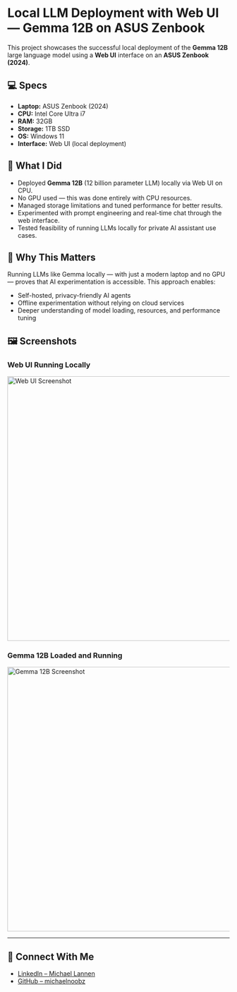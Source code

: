 <h1>Local LLM Deployment with Web UI — Gemma 12B on ASUS Zenbook</h1>

<p>This project showcases the successful local deployment of the <strong>Gemma 12B</strong> large language model using a <strong>Web UI</strong> interface on an <strong>ASUS Zenbook (2024)</strong>.</p>

<h2>💻 Specs</h2>
<ul>
  <li><strong>Laptop:</strong> ASUS Zenbook (2024)</li>
  <li><strong>CPU:</strong> Intel Core Ultra i7</li>
  <li><strong>RAM:</strong> 32GB</li>
  <li><strong>Storage:</strong> 1TB SSD</li>
  <li><strong>OS:</strong> Windows 11</li>
  <li><strong>Interface:</strong> Web UI (local deployment)</li>
</ul>

<h2>🚀 What I Did</h2>
<ul>
  <li>Deployed <strong>Gemma 12B</strong> (12 billion parameter LLM) locally via Web UI on CPU.</li>
  <li>No GPU used — this was done entirely with CPU resources.</li>
  <li>Managed storage limitations and tuned performance for better results.</li>
  <li>Experimented with prompt engineering and real-time chat through the web interface.</li>
  <li>Tested feasibility of running LLMs locally for private AI assistant use cases.</li>
</ul>

<h2>🧠 Why This Matters</h2>
<p>Running LLMs like Gemma locally — with just a modern laptop and no GPU — proves that AI experimentation is accessible. This approach enables:</p>
<ul>
  <li>Self-hosted, privacy-friendly AI agents</li>
  <li>Offline experimentation without relying on cloud services</li>
  <li>Deeper understanding of model loading, resources, and performance tuning</li>
</ul>

<h2>🖼️ Screenshots</h2>

<h3>Web UI Running Locally</h3>
<img src="web-ui-screenshot.png" alt="Web UI Screenshot" width="600"/>

<h3>Gemma 12B Loaded and Running</h3>
<img src="gemma-12b-screenshot.png" alt="Gemma 12B Screenshot" width="600"/>

<hr/>

<h2>🔗 Connect With Me</h2>
<ul>
  <li><a href="https://www.linkedin.com/in/michael-lannen-053588167" target="_blank">LinkedIn – Michael Lannen</a></li>
  <li><a href="https://github.com/michaelnoobz" target="_blank">GitHub – michaelnoobz</a></li>
</ul>
